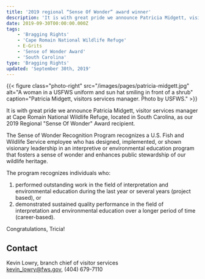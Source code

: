 ```yaml
---
title: '2019 regional “Sense Of Wonder” award winner'
description: 'It is with great pride we announce Patricia Midgett, visitor services manager at Cape Romain National Wildlife Refuge, located in South Carolina, as our 2019 Regional "Sense Of Wonder" Award recipient.'
date: 2019-09-30T00:00:00.000Z
tags:
    - 'Bragging Rights'
    - 'Cape Romain National Wildlife Refuge'
    - E-Grits
    - 'Sense of Wonder Award'
    - 'South Carolina'
type: 'Bragging Rights'
updated: 'September 30th, 2019'
---
```


{{< figure class="photo-right" src="/images/pages/patricia-midgett.jpg" alt="A woman in a USFWS uniform and sun hat smiling in front of a shrub" caption="Patricia Midgett, visitors services manager. Photo by USFWS." >}}

It is with great pride we announce Patricia Midgett, visitor services manager at Cape Romain National Wildlife Refuge, located in South Carolina, as our 2019 Regional "Sense Of Wonder" Award recipient.

The Sense of Wonder Recognition Program recognizes a U.S. Fish and Wildlife Service employee who has designed, implemented, or shown visionary leadership in an interpretive or environmental education program that fosters a sense of wonder and enhances public stewardship of our wildlife heritage.

The program recognizes individuals who:

1. performed outstanding work in the field of interpretation and environmental education during the last year or several years (project based), or
2. demonstrated sustained quality performance in the field of interpretation and environmental education over a longer period of time (career-based).

Congratulations, Tricia!

## Contact

Kevin Lowry, branch chief of visitor services  
[kevin_lowry@fws.gov](mailto:kevin_lowry@fws.gov), (404) 679-7110
